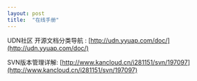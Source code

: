 ```yaml
---
layout: post
title:  "在线手册"
---
```


UDN社区 开源文档分类导航 : [http://udn.yyuap.com/doc/](http://udn.yyuap.com/doc/)

SVN版本管理详解: [http://www.kancloud.cn/i281151/svn/197097](http://www.kancloud.cn/i281151/svn/197097)